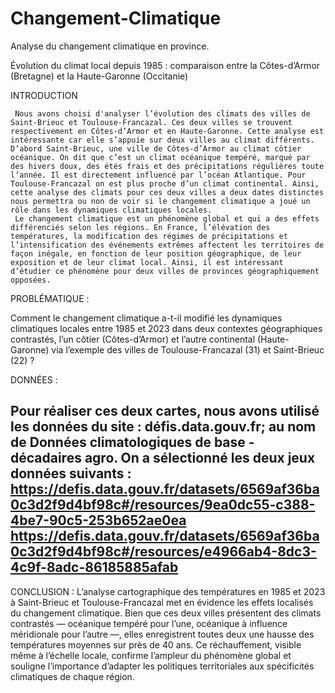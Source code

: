 # Changement-Climatique

Analyse du changement climatique en province.

Évolution du climat local depuis 1985 : comparaison entre la Côtes-d’Armor (Bretagne) et la Haute-Garonne (Occitanie)


INTRODUCTION

     Nous avons choisi d'analyser l’évolution des climats des villes de Saint-Brieuc et Toulouse-Francazal. Ces deux villes se trouvent respectivement en Côtes-d’Armor et en Haute-Garonne. Cette analyse est intéressante car elle s’appuie sur deux villes au climat différents. D’abord Saint-Brieuc, une ville de Côtes-d’Armor au climat côtier océanique. On dit que c’est un climat océanique tempéré, marqué par des hivers doux, des étés frais et des précipitations régulières toute l’année. Il est directement influencé par l’océan Atlantique. Pour Toulouse-Francazal on est plus proche d’un climat continental. Ainsi, cette analyse des climats pour ces deux villes a deux dates distinctes nous permettra ou non de voir si le changement climatique a joué un rôle dans les dynamiques climatiques locales. 
     Le changement climatique est un phénomène global et qui a des effets différenciés selon les régions. En France, l’élévation des températures, la modification des régimes de précipitations et l’intensification des événements extrêmes affectent les territoires de façon inégale, en fonction de leur position géographique, de leur exposition et de leur climat local. Ainsi, il est intéressant d’étudier ce phénomène pour deux villes de provinces géographiquement opposées. 
     

PROBLÉMATIQUE : 

Comment le changement climatique a-t-il modifié les dynamiques climatiques locales entre 1985 et 2023 dans deux contextes géographiques contrastés, l’un côtier (Côtes-d’Armor) et l’autre continental (Haute-Garonne) via l’exemple des villes de Toulouse-Francazal (31) et Saint-Brieuc (22) ?

DONNÉES : 

Pour réaliser ces deux cartes, nous avons utilisé les données du site : défis.data.gouv.fr; au nom de Données climatologiques de base - décadaires agro.
On a sélectionné les deux jeux données suivants : 
https://defis.data.gouv.fr/datasets/6569af36ba0c3d2f9d4bf98c#/resources/9ea0dc55-c388-4be7-90c5-253b652ae0ea
https://defis.data.gouv.fr/datasets/6569af36ba0c3d2f9d4bf98c#/resources/e4966ab4-8dc3-4c9f-8adc-86185885afab
-

CONCLUSION : 
L’analyse cartographique des températures en 1985 et 2023 à Saint-Brieuc et Toulouse-Francazal met en évidence les effets localisés du changement climatique. Bien que ces deux villes présentent des climats contrastés — océanique tempéré pour l’une, océanique à influence méridionale pour l’autre —, elles enregistrent toutes deux une hausse des températures moyennes sur près de 40 ans. Ce réchauffement, visible même à l’échelle locale, confirme l’ampleur du phénomène global et souligne l’importance d’adapter les politiques territoriales aux spécificités climatiques de chaque région.
